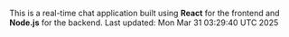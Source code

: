 This is a real-time chat application built using **React** for the frontend and **Node.js** for the backend.
Last updated: Mon Mar 31 03:29:40 UTC 2025
